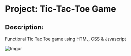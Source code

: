 # Project: Tic-Tac-Toe Game

## Description:

   Functional Tic Tac Toe game using HTML, CSS & Javascript
   
 ![Imgur](https://i.imgur.com/A2710Mk.png)
  
  


